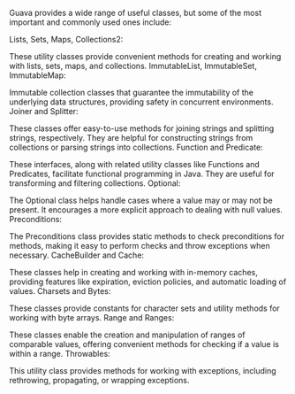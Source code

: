 Guava provides a wide range of useful classes, but some of the most important and commonly used ones include:

Lists, Sets, Maps, Collections2:

These utility classes provide convenient methods for creating and working with lists, sets, maps, and collections.
ImmutableList, ImmutableSet, ImmutableMap:

Immutable collection classes that guarantee the immutability of the underlying data structures, providing safety in concurrent environments.
Joiner and Splitter:

These classes offer easy-to-use methods for joining strings and splitting strings, respectively. They are helpful for constructing strings from collections or parsing strings into collections.
Function and Predicate:

These interfaces, along with related utility classes like Functions and Predicates, facilitate functional programming in Java. They are useful for transforming and filtering collections.
Optional:

The Optional class helps handle cases where a value may or may not be present. It encourages a more explicit approach to dealing with null values.
Preconditions:

The Preconditions class provides static methods to check preconditions for methods, making it easy to perform checks and throw exceptions when necessary.
CacheBuilder and Cache:

These classes help in creating and working with in-memory caches, providing features like expiration, eviction policies, and automatic loading of values.
Charsets and Bytes:

These classes provide constants for character sets and utility methods for working with byte arrays.
Range and Ranges:

These classes enable the creation and manipulation of ranges of comparable values, offering convenient methods for checking if a value is within a range.
Throwables:

This utility class provides methods for working with exceptions, including rethrowing, propagating, or wrapping exceptions.